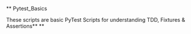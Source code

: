 ** Pytest_Basics

These scripts are basic PyTest Scripts for understanding TDD, Fixtures & Assertions**
**
